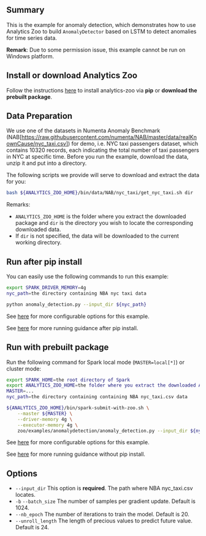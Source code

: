 ## Summary
This is the example for anomaly detection, which demonstrates how to use Analytics Zoo to build `AnomalyDetector` based on LSTM to detect anomalies for time series data.

__Remark__: Due to some permission issue, this example cannot be run on Windows platform.


## Install or download Analytics Zoo
Follow the instructions [here](https://analytics-zoo.github.io/master/#PythonUserGuide/install/) to install analytics-zoo via __pip__ or __download the prebuilt package__.


## Data Preparation
We use one of the datasets in Numenta Anomaly Benchmark (NAB[https://raw.githubusercontent.com/numenta/NAB/master/data/realKnownCause/nyc_taxi.csv]) for demo, i.e. NYC taxi passengers dataset, which contains 10320 records, each indicating the total number of taxi passengers in NYC at specific time. 
Before you run the example, download the data, unzip it and put into a directory.

The following scripts we provide will serve to download and extract the data for you:
```bash
bash ${ANALYTICS_ZOO_HOME}/bin/data/NAB/nyc_taxi/get_nyc_taxi.sh dir
```
Remarks:
- `ANALYTICS_ZOO_HOME` is the folder where you extract the downloaded package and `dir` is the directory you wish to locate the corresponding downloaded data.
- If `dir` is not specified, the data will be downloaded to the current working directory.


## Run after pip install
You can easily use the following commands to run this example:
```bash
export SPARK_DRIVER_MEMORY=4g
nyc_path=the directory containing NBA nyc taxi data

python anomaly_detection.py --input_dir ${nyc_path} 
```
See [here](#options) for more configurable options for this example.

See [here](https://analytics-zoo.github.io/master/#PythonUserGuide/run/#run-after-pip-install) for more running guidance after pip install.


## Run with prebuilt package
Run the following command for Spark local mode (`MASTER=local[*]`) or cluster mode:

```bash
export SPARK_HOME=the root directory of Spark
export ANALYTICS_ZOO_HOME=the folder where you extract the downloaded Analytics Zoo zip package
MASTER=...
nyc_path=the directory containing containing NBA nyc_taxi.csv data

${ANALYTICS_ZOO_HOME}/bin/spark-submit-with-zoo.sh \
    --master ${MASTER} \
    --driver-memory 4g \
    --executor-memory 4g \
    zoo/examples/anomalydetection/anomaly_detection.py --input_dir ${nyc_path}
```
See [here](#options) for more configurable options for this example.

See [here](https://analytics-zoo.github.io/master/#PythonUserGuide/run/#run-without-pip-install) for more running guidance without pip install.


## Options
* `--input_dir` This option is __required__. The path where NBA nyc_taxi.csv locates.
* `-b` `--batch_size` The number of samples per gradient update. Default is 1024.
* `--nb_epoch` The number of iterations to train the model. Default is 20.
* `--unroll_length` The length of precious values to predict future value. Default is 24.
